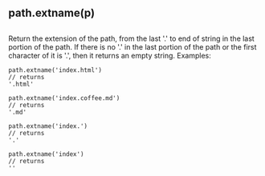## path.extname(p)

## 

Return the extension of the path, from the last '.' to end of string
in the last portion of the path. If there is no '.' in the last portion
of the path or the first character of it is '.', then it returns
an empty string. Examples:

    path.extname('index.html')
    // returns
    '.html'
    
    path.extname('index.coffee.md')
    // returns
    '.md'
    
    path.extname('index.')
    // returns
    '.'
    
    path.extname('index')
    // returns
    ''